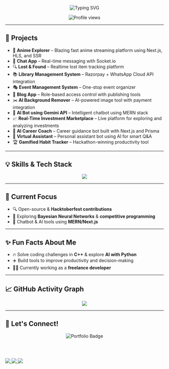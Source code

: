 <!-- Typing SVG Animation -->
<p align="center">
  <img src="https://readme-typing-svg.demolab.com?font=Fira+Code&size=24&pause=1000&color=00F7FF&center=true&vCenter=true&width=450&lines=Hi%2C+I'm+Arbaz+Ahmed;Full-Stack+Developer+%7C+CSE+Student;Freelance+Developer+%7C+AI+Enthusiast" alt="Typing SVG" />
</p>

<!-- Profile Views -->
<p align="center">
  <img src="https://komarev.com/ghpvc/?username=arbazahmed07&style=for-the-badge&label=PROFILE+VIEWS&color=0e75b6" alt="Profile views" />
</p>

---

## 🚀 Projects

- 🎥 **Anime Explorer** – Blazing fast anime streaming platform using Next.js, HLS, and SSR  
- 💬 **Chat App** – Real-time messaging with Socket.io  
- 🔍 **Lost & Found** – Realtime lost item tracking platform  
- 📚 **Library Management System** – Razorpay + WhatsApp Cloud API integration  
- 🎭 **Event Management System** – One-stop event organizer  
- 📝 **Blog App** – Role-based access control with publishing tools  
- ✂️ **AI Background Remover** – AI-powered image tool with payment integration  
- 🤖 **AI Bot using Gemini API** – Intelligent chatbot using MERN stack  
- 📈 **Real-Time Investment Marketplace** – Live platform for exploring and analyzing investments  
- 🧠 **AI Career Coach** – Career guidance bot built with Next.js and Prisma  
- 💬 **Virtual Assistant** – Personal assistant bot using AI for smart Q&A  
- 🏆 **Gamified Habit Tracker** – Hackathon-winning productivity tool  

---

## 💡 Skills & Tech Stack

<p align="center">
  <img src="https://skillicons.dev/icons?i=cpp,python,js,ts,react,nextjs,tailwind,docker,mongodb,postgres,git,github,vscode&perline=7" />
</p>

---

## 🎯 Current Focus

- 🔍 Open-source & **Hacktoberfest contributions**  
- 📖 Exploring **Bayesian Neural Networks** & **competitive programming**  
- 🤖 Chatbot & AI tools using **MERN/Next.js**

---

## ✨ Fun Facts About Me

- 🔥 Solve coding challenges in **C++** & explore **AI with Python**  
- ✈️ Build tools to improve productivity and decision-making  
- 🧑‍💻 Currently working as a **freelance developer**

---

## 📈 GitHub Activity Graph

<p align="center">
  <img src="https://github-readme-activity-graph.vercel.app/graph?username=arbazahmed07&theme=github-compact&hide_border=true&area=true" />
</p>

---

## 🤝 Let's Connect!

<p align="center">
  <!-- Portfolio with light/dark support -->
  <picture>
    <source media="(prefers-color-scheme: dark)" srcset="https://img.shields.io/badge/Portfolio-ffffff?style=for-the-badge&logo=vercel&logoColor=000000">
    <img src="https://img.shields.io/badge/Portfolio-000000?style=for-the-badge&logo=vercel&logoColor=white" alt="Portfolio Badge">
  </picture>

  <br /><br />

  <a href="https://linkedin.com/in/mohammad-arbaz-ahmed-0a6446290" target="_blank">
    <img src="https://img.shields.io/badge/LinkedIn-0077B5?style=for-the-badge&logo=linkedin&logoColor=white" />
  </a>
  <a href="mailto:arbazahmed1729@gmail.com">
    <img src="https://img.shields.io/badge/Gmail-D14836?style=for-the-badge&logo=gmail&logoColor=white" />
  </a>
  <a href="https://github.com/arbazahmed07">
    <img src="https://img.shields.io/badge/GitHub-000?style=for-the-badge&logo=github&logoColor=white" />
  </a>
</p>
